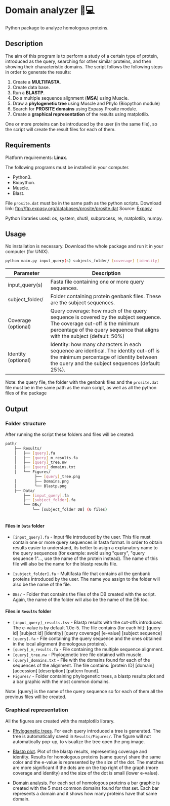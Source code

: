# Domain analyzer 🧬💻

Python package to analyze homologous proteins. 

## Description

The aim of this program is to perform a study of a certain type of protein, introduced as the query, searching for other similar proteins, and then showing their characteristic domains.  The script follows the following steps in order to generate the results: 

1. Create a **MULTIFASTA**. 
2. Create data base.
3. Run a **BLASTP**. 
4. Do a multiple sequence alignment (**MSA**) using Muscle.
5. Draw a **phylogenetic tree** using Muscle and Phylo (Biopython module)
6. Search for **PROSITE domains** using Expasy Prosite module.
7. Create a **graphical representation** of the results using matplotlib.

One or more proteins can be introduced by the user (in the same file), so the script will create the result files for each of them.

## Requirements

Platform requirements: **Linux**.

The following programs must be installed in your computer.

- Python3.
- Biopython.
- Muscle.
- Blast. 

File `prosite.dat` must be in the same path as the python scripts. Download link: ftp://ftp.expasy.org/databases/prosite/prosite.dat 
Source: [Expasy](https://prosite.expasy.org/prosuser.html)

Python libraries used: os, system, shutil, subprocess, re, matplotlib, numpy.

## Usage

No installation is necessary. Download the whole package and run it in your computer (for UNIX).

````bash
python main.py input_query(s) subjects_folder/ [coverage] [identity]
````

| Parameter           | Description                                                  |
| ------------------- | ------------------------------------------------------------ |
| input_query(s)      | Fasta file containing one or more query sequences.           |
| subject_folder/     | Folder containing protein genbank files. These are the subject sequences. |
| Coverage (optional) | Query coverage: how much of the query sequence is covered by the subject sequence. The coverage cut-off is the minimum percentage of the query sequence that aligns with the subject (default: 50%) |
| Identity (optional) | Identity: how many characters in each sequence are identical.  The identity cut-off is the minimum percentage of identity between the query and the subject sequences (default: 25%). |

Note: the query file, the folder with the genbank files and the `prosite.dat` file must be in the same path as the main script, as well as all the python files of the package

## Output

### Folder structure

After running the script these folders and files will be created:

```bash
path/
    ├── Results/
    │   ├── [query].fa
    │   ├── [query]_m_results.fa
    │   ├── [query]_tree.nw
    │   ├── [query]_domains.txt
    │   └── Figures/
    		 ├── [query]_tree.png
    │		 ├── Domains.png
    │		 └── Blastp.png
    ├── Data/
    	├── [input_query].fa
    	├──	[subject_folder].fa
        └── DBs/
        	└── [subject_folder DB] (6 files)
    
```

#### Files in `Data` folder

- `[input_query].fa` - Input file introduced by the user. This file must contain one or more query sequences in fasta format. In order to obtain results easier to understand, its better to asign a explanatory name to the query sequences (for example: avoid using "query", "query sequence 1"..., use the name of the protein instead). The name of this file will also be the name for the blastp results file. 

- `[subject_folder].fa` - Multifasta file that contains all the genbank proteins introduced by the user. The name you assign to the folder will also be the name of the file. 

- `DBs/` - Folder that contains the files of the DB created with the script. Again, the name of the folder will also be the name of the DB too. 

#### Files in `Results` folder

- `[input_query]_results.tsv` - Blastp results with the cut-offs introduced. The e-value is by default 1.0e-5. The file contains (for each hit): [query id] [subject id] [identity] [query coverage] [e-value] [subject sequence]
- `[query].fa` - File containing the query sequence and the ones obtained in the local alignment (homologous proteins).
- `[query]_m_results.fa` - File containing the multiple sequence alignment. 
- `[query]_tree.nw` - Phylogenetic tree file obtained with muscle.
- `[query]_domains.txt` - File with the domains found for each of the sequences of the alignment. The file contains: [protein ID] [domain] [accession] [description] [pattern found].
- `Figures/` - Folder containing phylogenetic trees, a blastp results plot and a bar graphic with the most common domains.

Note: [query] is the name of the query sequence so for each of them all the previous files will be created.

### Graphical representation

All the figures are created with the matplotlib library.

- <u>Phylogenetic trees</u>. For each query introduced a tree is generated. The tree is automatically saved in `Results/Figures/`. The figure will not automatically pop-up, to visualize the tree open the png image.

- <u>Blastp plot</u>. Plot of the blastp results, representing coverage and identity. Results for homologous proteins (same query) share the same color and the e-value is represented by the size of the dot. The matches are more significant if the dots are on the top right of the graph (more coverage and identity) and the size of the dot is small (lower e-value). 

- <u>Domain analysis</u>. For each set of homologous proteins a bar graphic is created with the 5 most common domains found for that set. Each bar represents a domain and it shows how many proteins have that same domain. 

